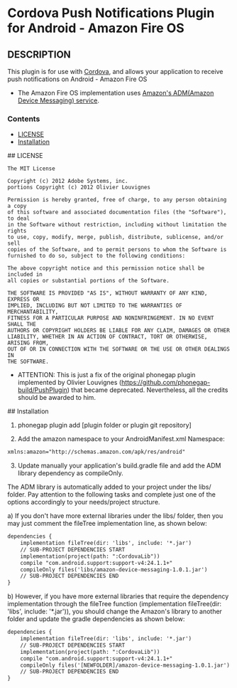 # Cordova Push Notifications Plugin for Android - Amazon Fire OS

## DESCRIPTION

This plugin is for use with [Cordova](http://incubator.apache.org/cordova/), and allows your application to receive push notifications on Android - Amazon Fire OS
* The Amazon Fire OS implementation uses [Amazon's ADM(Amazon Device Messaging) service](https://developer.amazon.com/sdk/adm.html).

### Contents

- [LICENSE](#license)
- [Installation](#installation)



##<a name="license"></a> LICENSE

	The MIT License

	Copyright (c) 2012 Adobe Systems, inc.
	portions Copyright (c) 2012 Olivier Louvignes

	Permission is hereby granted, free of charge, to any person obtaining a copy
	of this software and associated documentation files (the "Software"), to deal
	in the Software without restriction, including without limitation the rights
	to use, copy, modify, merge, publish, distribute, sublicense, and/or sell
	copies of the Software, and to permit persons to whom the Software is
	furnished to do so, subject to the following conditions:

	The above copyright notice and this permission notice shall be included in
	all copies or substantial portions of the Software.

	THE SOFTWARE IS PROVIDED "AS IS", WITHOUT WARRANTY OF ANY KIND, EXPRESS OR
	IMPLIED, INCLUDING BUT NOT LIMITED TO THE WARRANTIES OF MERCHANTABILITY,
	FITNESS FOR A PARTICULAR PURPOSE AND NONINFRINGEMENT. IN NO EVENT SHALL THE
	AUTHORS OR COPYRIGHT HOLDERS BE LIABLE FOR ANY CLAIM, DAMAGES OR OTHER
	LIABILITY, WHETHER IN AN ACTION OF CONTRACT, TORT OR OTHERWISE, ARISING FROM,
	OUT OF OR IN CONNECTION WITH THE SOFTWARE OR THE USE OR OTHER DEALINGS IN
	THE SOFTWARE.

* ATTENTION: This is just a fix of the original phonegap plugin implemented by Olivier Louvignes (https://github.com/phonegap-build/PushPlugin) that became deprecated. Nevertheless, all the credits should be awarded to him.


##<a name="installation"></a> Installation
1) phonegap plugin add [plugin folder or plugin git repository]

2) Add the amazon namespace to your AndroidManifest.xml
Namespace: 
```xml
xmlns:amazon="http://schemas.amazon.com/apk/res/android"
```

3) Update manually your application's build.gradle file and add the ADM library dependency as compileOnly. 

The ADM library is automatically added to your project under the libs/ folder. Pay attention to the following tasks and complete just one of the options accordingly to your needs/project structure.

a) If you don't have more external libraries under the libs/ folder, then you may just comment the fileTree implementation line, as shown below:

```xml
dependencies {
    implementation fileTree(dir: 'libs', include: '*.jar')
    // SUB-PROJECT DEPENDENCIES START
    implementation(project(path: ":CordovaLib"))
    compile "com.android.support:support-v4:24.1.1+"
    compileOnly files('libs/amazon-device-messaging-1.0.1.jar')
    // SUB-PROJECT DEPENDENCIES END
}
```
b) However, if you have more external libraries that require the dependency implementation through the fileTree function (implementation fileTree(dir: 'libs', include: '*.jar')), you should change the Amazon's library to another folder and update the gradle dependencies as shown below:

```xml
dependencies {
    implementation fileTree(dir: 'libs', include: '*.jar')
    // SUB-PROJECT DEPENDENCIES START
    implementation(project(path: ":CordovaLib"))
    compile "com.android.support:support-v4:24.1.1+"
    compileOnly files('[NEWFOLDER]/amazon-device-messaging-1.0.1.jar')
    // SUB-PROJECT DEPENDENCIES END
}
```

